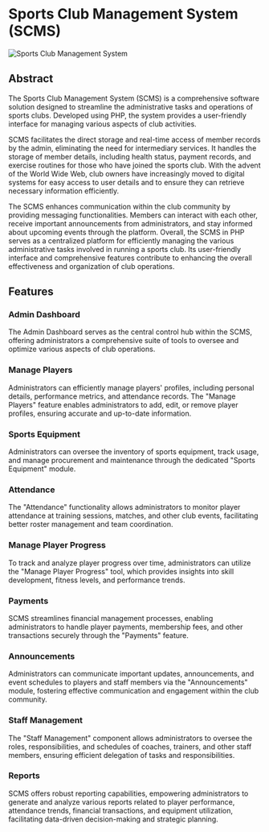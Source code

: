 # Sports Club Management System (SCMS)
![Sports Club Management System](https://github.com/Santhanalakmi/sports_club_mangement/assets/129834072/f8baea93-7604-4d4a-b471-b38633ba0fe6)

## Abstract

The Sports Club Management System (SCMS) is a comprehensive software solution designed to streamline the administrative tasks and operations of sports clubs. Developed using PHP, the system provides a user-friendly interface for managing various aspects of club activities.

SCMS facilitates the direct storage and real-time access of member records by the admin, eliminating the need for intermediary services. It handles the storage of member details, including health status, payment records, and exercise routines for those who have joined the sports club. With the advent of the World Wide Web, club owners have increasingly moved to digital systems for easy access to user details and to ensure they can retrieve necessary information efficiently.

The SCMS enhances communication within the club community by providing messaging functionalities. Members can interact with each other, receive important announcements from administrators, and stay informed about upcoming events through the platform. Overall, the SCMS in PHP serves as a centralized platform for efficiently managing the various administrative tasks involved in running a sports club. Its user-friendly interface and comprehensive features contribute to enhancing the overall effectiveness and organization of club operations.

## Features

### Admin Dashboard
The Admin Dashboard serves as the central control hub within the SCMS, offering administrators a comprehensive suite of tools to oversee and optimize various aspects of club operations.

### Manage Players
Administrators can efficiently manage players' profiles, including personal details, performance metrics, and attendance records. The "Manage Players" feature enables administrators to add, edit, or remove player profiles, ensuring accurate and up-to-date information.

### Sports Equipment
Administrators can oversee the inventory of sports equipment, track usage, and manage procurement and maintenance through the dedicated "Sports Equipment" module.

### Attendance
The "Attendance" functionality allows administrators to monitor player attendance at training sessions, matches, and other club events, facilitating better roster management and team coordination.

### Manage Player Progress
To track and analyze player progress over time, administrators can utilize the "Manage Player Progress" tool, which provides insights into skill development, fitness levels, and performance trends.

### Payments
SCMS streamlines financial management processes, enabling administrators to handle player payments, membership fees, and other transactions securely through the "Payments" feature.

### Announcements
Administrators can communicate important updates, announcements, and event schedules to players and staff members via the "Announcements" module, fostering effective communication and engagement within the club community.

### Staff Management
The "Staff Management" component allows administrators to oversee the roles, responsibilities, and schedules of coaches, trainers, and other staff members, ensuring efficient delegation of tasks and responsibilities.

### Reports
SCMS offers robust reporting capabilities, empowering administrators to generate and analyze various reports related to player performance, attendance trends, financial transactions, and equipment utilization, facilitating data-driven decision-making and strategic planning.
